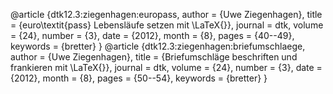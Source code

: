 @article {dtk12.3:ziegenhagen:europass,
  author        = {Uwe Ziegenhagen},
  title         = {euro\textit{pass} Lebensläufe setzen mit \LaTeX{}},
  journal       = dtk,
  volume        = {24},
  number        = {3},
  date          = {2012},
  month         = {8},
  pages         = {40--49},
  keywords      = {bretter}
}
@article {dtk12.3:ziegenhagen:briefumschlaege,
  author        = {Uwe Ziegenhagen},
  title         = {Briefumschläge beschriften und frankieren mit \LaTeX{}},
  journal       = dtk,
  volume        = {24},
  number        = {3},
  date          = {2012},
  month         = {8},
  pages         = {50--54},
  keywords      = {bretter}
}